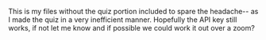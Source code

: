 This is my files without the quiz portion included to spare the headache-- as I made the quiz in a very inefficient manner. Hopefully the API key still works, if not let me know and if possible we could work it out over a zoom?
